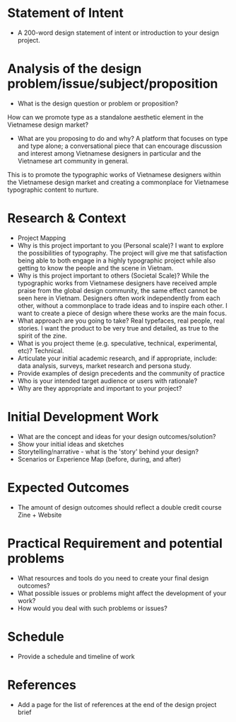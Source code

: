 # Statement of Intent

- A 200-word design statement of intent or introduction to your design project.

# Analysis of the design problem/issue/subject/proposition

- What is the design question or problem or proposition?

How can we promote type as a standalone aesthetic element in the Vietnamese design market?

- What are you proposing to do and why?
A platform that focuses on type and type alone; a conversational piece that can encourage discussion and interest among Vietnamese designers in particular and the Vietnamese art community in general.

This is to promote the typographic works of Vietnamese designers within the Vietnamese design market and creating a commonplace for Vietnamese typographic content to nurture.

# Research & Context

- Project Mapping
- Why is this project important to you (Personal scale)?
I want to explore the possibilities of typography. The project will give me that satisfaction being able to both engage in a highly typographic project while also getting to know the people and the scene in Vietnam.
- Why is this project important to others (Societal Scale)?
While the typographic works from Vietnamese designers have received ample praise from the global design community, the same effect cannot be seen here in Vietnam. Designers often work independently from each other, without a commonplace to trade ideas and to inspire each other. I want to create a piece of design where these works are the main focus.
- What approach are you going to take?
Real typefaces, real people, real stories. I want the product to be very true and detailed, as true to the spirit of the zine.
- What is you project theme (e.g. speculative, technical, experimental, etc)?
Technical.
- Articulate your initial academic research, and if appropriate, include: data analysis, surveys, market research and persona study.
- Provide examples of design precedents and the community of practice
- Who is your intended target audience or users with rationale?
- Why are they appropriate and important to your project?

# Initial Development Work

- What are the concept and ideas for your design outcomes/solution?
- Show your initial ideas and sketches
- Storytelling/narrative - what is the 'story' behind your design?
- Scenarios or Experience Map (before, during, and after)

# Expected Outcomes

- The amount of design outcomes should reflect a double credit course
Zine + Website

# Practical Requirement and potential problems

- What resources and tools do you need to create your final design outcomes?
- What possible issues or problems might affect the development of your work?
- How would you deal with such problems or issues?

# Schedule

- Provide a schedule and timeline of work

# References

- Add a page for the list of references at the end of the design project brief